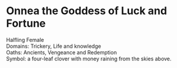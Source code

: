 # Onnea the Goddess of Luck and Fortune
Halfling Female  
Domains: Trickery, Life and knowledge  
Oaths: Ancients, Vengeance and Redemption  
Symbol: a four-leaf clover with money raining from the skies above.  